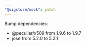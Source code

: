 ```yaml
---
"@sigstore/mock": patch
---
```


Bump dependencies:

- @peculiar/x509 from 1.9.6 to 1.9.7
- jose from 5.2.0 to 5.2.1
